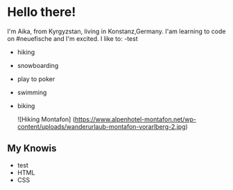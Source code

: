 # Hello there!
I'm Aika, from Kyrgyzstan, living in Konstanz,Germany.
I'am learning to code on #neuefische and I'm excited.
I like to:
-test
- hiking
- snowboarding
- play to poker
- swimming
- biking

  ![Hiking Montafon] (https://www.alpenhotel-montafon.net/wp-content/uploads/wanderurlaub-montafon-vorarlberg-2.jpg)
  
## My Knowis
- test
- HTML
- CSS


